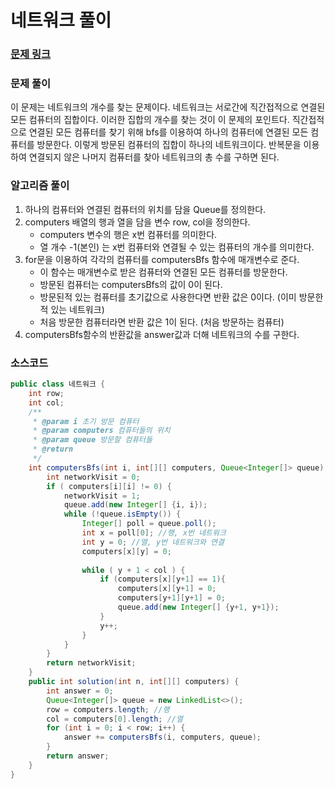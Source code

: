 # 네트워크 풀이
### [문제 링크](https://school.programmers.co.kr/learn/courses/30/lessons/43162)

### 문제 풀이
이 문제는 네트워크의 개수를 찾는 문제이다. 네트워크는 서로간에 직간접적으로 연결된 모든 컴퓨터의 집합이다.
이러한 집합의 개수를 찾는 것이 이 문제의 포인트다. 직간접적으로 연결된 모든 컴퓨터를 찾기 위해 bfs를 이용하여 하나의 컴퓨터에 연결된 모든 컴퓨터를 방문한다.
이렇게 방문된 컴퓨터의 집합이 하나의 네트워크이다. 반복문을 이용하여 연결되지 않은 나머지 컴퓨터를 찾아 네트워크의 총 수를 구하면 된다.


### 알고리즘 풀이
1. 하나의 컴퓨터와 연결된 컴퓨터의 위치를 담을 Queue를 정의한다.
2. computers 배열의 행과 열을 담을 변수 row, col을 정의한다.
   + computers 변수의 행은 x번 컴퓨터를 의미한다.
   + 열 개수 -1(본인) 는 x번 컴퓨터와 연결될 수 있는 컴퓨터의 개수를 의미한다.
3. for문을 이용하여 각각의 컴퓨터를 computersBfs 함수에 매개변수로 준다. 
   + 이 함수는 매개변수로 받은 컴퓨터와 연결된 모든 컴퓨터를 방문한다.
   + 방문된 컴퓨터는 computersBfs의 값이 0이 된다.
   + 방문된적 있는 컴퓨터를 초기값으로 사용한다면 반환 값은 0이다. (이미 방문한적 있는 네트워크)
   + 처음 방문한 컴퓨터라면 반환 값은 1이 된다. (처음 방문하는 컴퓨터)
4. computersBfs함수의 반환값을 answer값과 더해 네트워크의 수를 구한다.

### 소스코드
```java
public class 네트워크 {
    int row;
    int col;
    /**
     * @param i 초기 방문 컴퓨터
     * @param computers 컴퓨터들의 위치
     * @param queue 방문할 컴퓨터들
     * @return
     */
    int computersBfs(int i, int[][] computers, Queue<Integer[]> queue) {
        int networkVisit = 0;
        if ( computers[i][i] != 0) {
            networkVisit = 1;
            queue.add(new Integer[] {i, i});
            while (!queue.isEmpty()) {
                Integer[] poll = queue.poll();
                int x = poll[0]; //행, x번 네트워크
                int y = 0; //열, y번 네트워크와 연결
                computers[x][y] = 0;
           
                while ( y + 1 < col ) {
                    if (computers[x][y+1] == 1){
                        computers[x][y+1] = 0;
                        computers[y+1][y+1] = 0;
                        queue.add(new Integer[] {y+1, y+1});
                    }
                    y++;
                }
            }
        }
        return networkVisit;
    }
    public int solution(int n, int[][] computers) {
        int answer = 0;
        Queue<Integer[]> queue = new LinkedList<>();
        row = computers.length; //행
        col = computers[0].length; //열
        for (int i = 0; i < row; i++) {
            answer += computersBfs(i, computers, queue);
        }
        return answer;
    }
}
```


